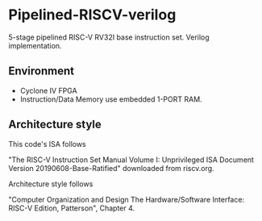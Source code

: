 # Pipelined-RISCV-verilog

5-stage pipelined RISC-V RV32I base instruction set. Verilog implementation.

## Environment
+ Cyclone IV FPGA
+ Instruction/Data Memory use embedded 1-PORT RAM.

## Architecture style
This code's ISA follows 

"The RISC-V Instruction Set Manual Volume I: Unprivileged ISA Document Version 20190608-Base-Ratified" downloaded from riscv.org.

Architecture style follows 

"Computer Organization and Design The Hardware/Software Interface: RISC-V Edition, Patterson", Chapter 4.
